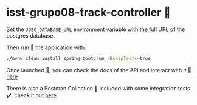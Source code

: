 # isst-grupo08-track-controller :articulated_lorry:

Set the `JDBC_DATABASE_URL` environment variable with the full URL of the postgres database.

Then run :runner: the application with:
```bash
./mvnw clean install spring-boot:run -DskipTests=true
```

Once launched :rocket:, you can check the docs of the API and interact with it :arrows_counterclockwise: [here](http://localhost:8080/swagger-ui/index.html)

There is also a Postman Collection :bookmark_tabs: included with some integration tests :heavy_check_mark:, check it out [here](Projects/Teleko/ISST/Grupo/isst-grupo08-track-controller/tests/postman_collection.json)
